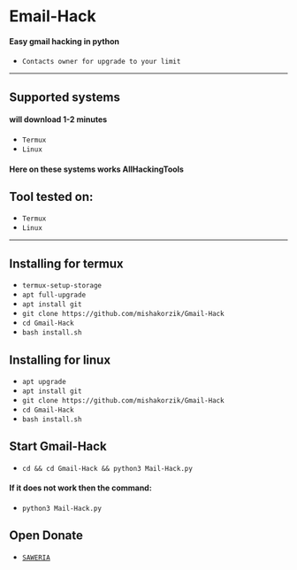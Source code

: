 # Email-Hack
#### Easy gmail hacking in python
* `Contacts owner for upgrade to your limit`


---------
## Supported systems
#### will download 1-2 minutes

* `Termux`
* `Linux`

#### Here on these systems works AllHackingTools

## Tool tested on:

* `Termux`
* `Linux`

---
<a id="installing"></a>
## Installing for termux

* `termux-setup-storage`
* `apt full-upgrade`
* `apt install git`
* `git clone https://github.com/mishakorzik/Gmail-Hack`
* `cd Gmail-Hack`
* `bash install.sh`

## Installing for linux

* `apt upgrade`
* `apt install git`
* `git clone https://github.com/mishakorzik/Gmail-Hack`
* `cd Gmail-Hack`
* `bash install.sh`

## Start Gmail-Hack

* `cd && cd Gmail-Hack && python3 Mail-Hack.py`
#### If it does not work then the command:
* `python3 Mail-Hack.py`

## Open Donate


- [`SAWERIA`](https://saweria.co/nanang13)



